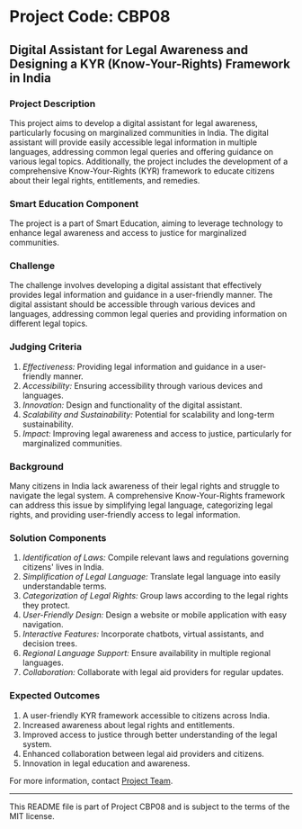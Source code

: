 # Project Code: CBP08

## Digital Assistant for Legal Awareness and Designing a KYR (Know-Your-Rights) Framework in India

### Project Description
This project aims to develop a digital assistant for legal awareness, particularly focusing on marginalized communities in India. The digital assistant will provide easily accessible legal information in multiple languages, addressing common legal queries and offering guidance on various legal topics. Additionally, the project includes the development of a comprehensive Know-Your-Rights (KYR) framework to educate citizens about their legal rights, entitlements, and remedies.

### Smart Education Component
The project is a part of Smart Education, aiming to leverage technology to enhance legal awareness and access to justice for marginalized communities.

### Challenge
The challenge involves developing a digital assistant that effectively provides legal information and guidance in a user-friendly manner. The digital assistant should be accessible through various devices and languages, addressing common legal queries and providing information on different legal topics.

### Judging Criteria
1. *Effectiveness:* Providing legal information and guidance in a user-friendly manner.
2. *Accessibility:* Ensuring accessibility through various devices and languages.
3. *Innovation:* Design and functionality of the digital assistant.
4. *Scalability and Sustainability:* Potential for scalability and long-term sustainability.
5. *Impact:* Improving legal awareness and access to justice, particularly for marginalized communities.

### Background
Many citizens in India lack awareness of their legal rights and struggle to navigate the legal system. A comprehensive Know-Your-Rights framework can address this issue by simplifying legal language, categorizing legal rights, and providing user-friendly access to legal information.

### Solution Components
1. *Identification of Laws:* Compile relevant laws and regulations governing citizens' lives in India.
2. *Simplification of Legal Language:* Translate legal language into easily understandable terms.
3. *Categorization of Legal Rights:* Group laws according to the legal rights they protect.
4. *User-Friendly Design:* Design a website or mobile application with easy navigation.
5. *Interactive Features:* Incorporate chatbots, virtual assistants, and decision trees.
6. *Regional Language Support:* Ensure availability in multiple regional languages.
7. *Collaboration:* Collaborate with legal aid providers for regular updates.

### Expected Outcomes
1. A user-friendly KYR framework accessible to citizens across India.
2. Increased awareness about legal rights and entitlements.
3. Improved access to justice through better understanding of the legal system.
4. Enhanced collaboration between legal aid providers and citizens.
5. Innovation in legal education and awareness.

For more information, contact [Project Team](mailto:projectteam@example.com).

---
This README file is part of Project CBP08 and is subject to the terms of the MIT license.
